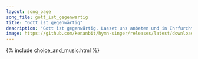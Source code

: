 ```yaml
---
layout: song_page
song_file: gott_ist_gegenwartig
title: "Gott ist gegenwärtig"
description: "Gott ist gegenwärtig. Lasset uns anbeten und in Ehrfurcht vor ihn treten. Gott ist in der Mitte. Alles in uns schweige und sich innigst vor ihm beuge.... christian 4part 3verse musicbyother textbyother chords"
image: https://github.com/kenanbit/hymn-singer/releases/latest/download/gott_ist_gegenwartig-trad.png
---
```


{% include choice_and_music.html %}